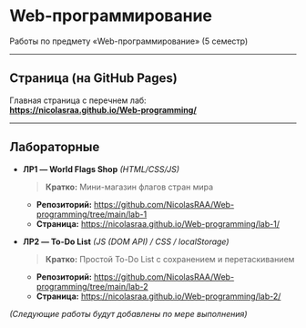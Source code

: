 # Web-программирование
Работы по предмету «Web-программирование» (5 семестр)

---

## Страница (на GitHub Pages)
Главная страница с перечнем лаб:    
**https://nicolasraa.github.io/Web-programming/**

---

## Лабораторные
- **ЛР1 — World Flags Shop** *(HTML/CSS/JS)*


  > **Кратко:** Мини-магазин флагов стран мира
  - **Репозиторий:** https://github.com/NicolasRAA/Web-programming/tree/main/lab-1  
  - **Страница:** https://nicolasraa.github.io/Web-programming/lab-1/  



- **ЛР2 — To-Do List** *(JS (DOM API) / CSS / localStorage)*


  > **Кратко:** Простой To-Do List с сохранением и перетаскиванием
  - **Репозиторий:** https://github.com/NicolasRAA/Web-programming/tree/main/lab-2  
  - **Страница:** https://nicolasraa.github.io/Web-programming/lab-2/ 


*(Следующие работы будут добавлены по мере выполнения)*
